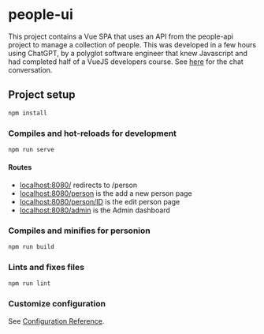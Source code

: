 # people-ui

This project contains a Vue SPA that uses an API from the people-api project to manage a collection of people. This was developed in a few hours using ChatGPT, by a polyglot software engineer that knew Javascript and had completed half of a VueJS developers course. See [here](https://chat.openai.com/share/5d5db6f2-2f42-491a-9673-3246feb20013) for the chat conversation.

## Project setup

``` bash
npm install
```

### Compiles and hot-reloads for development

``` bash
npm run serve
```

#### Routes

- [localhost:8080/](localhost:8080/) redirects to /person
- [localhost:8080/person](localhost:8080/person) is the add a new person page
- [localhost:8080/person/ID](localhost:8080/person/ID) is the edit person page
- [localhost:8080/admin](localhost:8080/admin) is the Admin dashboard

### Compiles and minifies for personion

``` bash
npm run build
```

### Lints and fixes files

``` bash
npm run lint
```

### Customize configuration

See [Configuration Reference](https://cli.vuejs.org/config/).
